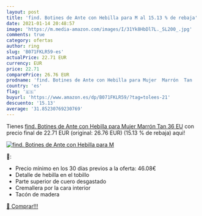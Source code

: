 ```yaml
---
layout: post
title: 'find. Botines de Ante con Hebilla para M al 15.13 % de rebaja'
date: 2021-01-14 20:48:57
image: 'https://m.media-amazon.com/images/I/31Yk8HbDl7L._SL200_.jpg'
comments: true
category: ofertas
author: ring
slug: 'B071FKLR59-es'
actualPrice: 22.71 EUR
currency: EUR
price: 22.71
comparePrice: 26.76 EUR
prodname: 'find. Botines de Ante con Hebilla para Mujer  Marrón  Tan   36 EU'
country: 'es'
flag: '🇪🇸'
buyurl: 'https://www.amazon.es/dp/B071FKLR59/?tag=tolees-21'
descuento: '15.13'
average: '31.85230769230769'
---
```


Tienes [find. Botines de Ante con Hebilla para Mujer  Marrón  Tan   36 EU](https://www.amazon.es/dp/B071FKLR59/?tag=tolees-21) con precio final de  22.71 EUR (original: 26.76 EUR) (15.13 %  de rebaja) aqui!

[![find. Botines de Ante con Hebilla para M](https://m.media-amazon.com/images/I/31Yk8HbDl7L._SL200_.jpg)](https://www.amazon.es/dp/B071FKLR59/?tag=tolees-21)

🔎:

- Precio mínimo en los 30 días previos a la oferta: 46.08€
- Detalle de hebilla en el tobillo
- Parte superior de cuero desgastado
- Cremallera por la cara interior
- Tacón de madera

[🛒 Comprar!!!](https://www.amazon.es/dp/B071FKLR59/?tag=tolees-21)
